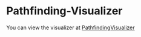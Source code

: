 # Pathfinding-Visualizer

You can view the visualizer at [PathfindingVisualizer](https://rohit-mitra.github.io/Pathfinding-Visualizer/)
